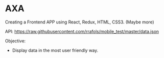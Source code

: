 # AXA

Creating a Frontend APP using React, Redux, HTML, CSS3. (Maybe more)

API: https://raw.githubusercontent.com/rrafols/mobile_test/master/data.json

Objective:

- Display data in the most user friendly way.
